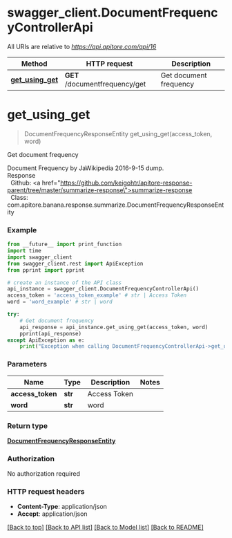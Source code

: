 # swagger_client.DocumentFrequencyControllerApi

All URIs are relative to *https://api.apitore.com/api/16*

Method | HTTP request | Description
------------- | ------------- | -------------
[**get_using_get**](DocumentFrequencyControllerApi.md#get_using_get) | **GET** /documentfrequency/get | Get document frequency


# **get_using_get**
> DocumentFrequencyResponseEntity get_using_get(access_token, word)

Get document frequency

Document Frequency by JaWikipedia 2016-9-15 dump.<BR />Response<BR />&nbsp; Github: <a href=\"https://github.com/keigohtr/apitore-response-parent/tree/master/summarize-response\">summarize-response</a><BR />&nbsp; Class: com.apitore.banana.response.summarize.DocumentFrequencyResponseEntity<BR />

### Example
```python
from __future__ import print_function
import time
import swagger_client
from swagger_client.rest import ApiException
from pprint import pprint

# create an instance of the API class
api_instance = swagger_client.DocumentFrequencyControllerApi()
access_token = 'access_token_example' # str | Access Token
word = 'word_example' # str | word

try:
    # Get document frequency
    api_response = api_instance.get_using_get(access_token, word)
    pprint(api_response)
except ApiException as e:
    print("Exception when calling DocumentFrequencyControllerApi->get_using_get: %s\n" % e)
```

### Parameters

Name | Type | Description  | Notes
------------- | ------------- | ------------- | -------------
 **access_token** | **str**| Access Token | 
 **word** | **str**| word | 

### Return type

[**DocumentFrequencyResponseEntity**](DocumentFrequencyResponseEntity.md)

### Authorization

No authorization required

### HTTP request headers

 - **Content-Type**: application/json
 - **Accept**: application/json

[[Back to top]](#) [[Back to API list]](../README.md#documentation-for-api-endpoints) [[Back to Model list]](../README.md#documentation-for-models) [[Back to README]](../README.md)

